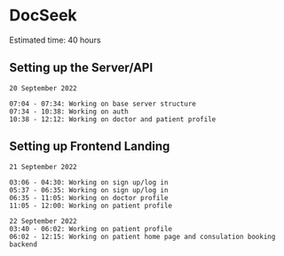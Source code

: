 # DocSeek

Estimated time: 40 hours

## Setting up the Server/API
```
20 September 2022

07:04 - 07:34: Working on base server structure
07:34 - 10:38: Working on auth
10:38 - 12:12: Working on doctor and patient profile
```

## Setting up Frontend Landing
```
21 September 2022

03:06 - 04:30: Working on sign up/log in
05:37 - 06:35: Working on sign up/log in
06:35 - 11:05: Working on doctor profile
11:05 - 12:00: Working on patient profile

22 September 2022
03:40 - 06:02: Working on patient profile
06:02 - 12:15: Working on patient home page and consulation booking backend
```